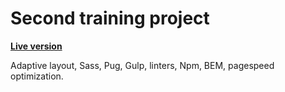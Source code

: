 # Second training project

<strong><a href="https://fairlytales.github.io/projects/barbershop_adaptive/index.html">Live version</a></strong>

Adaptive layout, Sass, Pug, Gulp, linters, Npm, BEM, pagespeed optimization.
